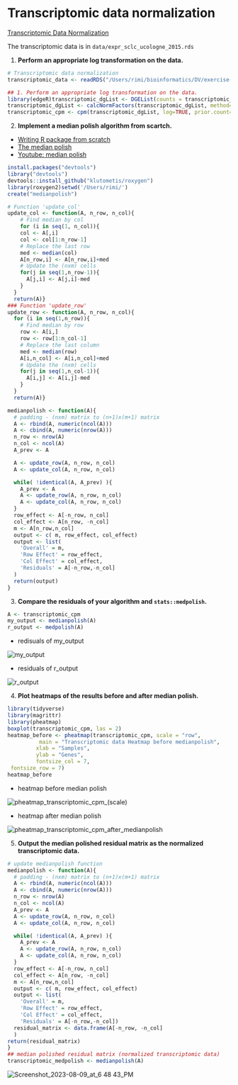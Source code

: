 # Transcriptomic data normalization

[Transcriptomic Data Normalization](https://www.notion.so/Transcriptomic-Data-Normalization-13b30a5acfa048faa533aa0837925af1?pvs=21)

The transcriptomic data is in `data/expr_sclc_ucologne_2015.rds`

1. **Perform an appropriate log transformation on the data.**

```r
# Transcriptomic data normalization
transcriptomic_data <- readRDS("/Users/rimi/bioinformatics/DV/exercise-r/data/expr_sclc_ucologne_2015.rds")

## 1. Perform an appropriate log transformation on the data.
library(edgeR)transcriptomic_dgList <- DGEList(counts = transcriptomic_data)
transcriptomic_dgList <- calcNormFactors(transcriptomic_dgList, method="TMM")
transcriptomic_cpm <- cpm(transcriptomic_dgList, log=TRUE, prior.count=1, normalized.lib.sizes = TRUE)
```

2. **Implement a median polish algorithm from scartch.**
- [Writing R package from scratch](https://hilaryparker.com/2014/04/29/writing-an-r-package-from-scratch/)
- [The median polish](http://mgimond.github.io/ES218/two_way.html)
- [Youtube: median polish](https://www.youtube.com/watch?v=RtC9ZMOYgk8)

```r
install.packages("devtools")
library("devtools")
devtools::install_github("klutometis/roxygen")
library(roxygen2)setwd('/Users/rimi/')
create("medianpolish")

# Function 'update_col'
update_col <- function(A, n_row, n_col){  
	# Find median by col  
	for (i in seq(1, n_col)){
    col <- A[,i]
    col <- col[1:n_row-1]
    # Replace the last row
    med <- median(col)
    A[n_row,i] <- A[n_row,i]+med
    # Update the (nxm) cells
    for(j in seq(1,n_row-1)){
      A[j,i] <- A[j,i]-med
    }
  }
  return(A)}
### Function 'update_row'
update_row <- function(A, n_row, n_col){
  for (i in seq(1,n_row)){
    # Find median by row
    row <- A[i,]
    row <- row[1:n_col-1]
    # Replace the last column
    med <- median(row)
    A[i,n_col] <- A[i,n_col]+med
    # Update the (nxm) cells
    for(j in seq(1,n_col-1)){
      A[i,j] <- A[i,j]-med
    }
  }
  return(A)}

medianpolish <- function(A){
  # padding - (nxm) matrix to (n+1)x(m+1) matrix
  A <- rbind(A, numeric(ncol(A))) 
  A <- cbind(A, numeric(nrow(A))) 
  n_row <- nrow(A)
  n_col <- ncol(A)
  A_prev <- A  

  A <- update_row(A, n_row, n_col)
  A <- update_col(A, n_row, n_col)  

  while( !identical(A, A_prev) ){
    A_prev <- A
    A <- update_row(A, n_row, n_col)
    A <- update_col(A, n_row, n_col)
  }  
  row_effect <- A[-n_row, n_col]
  col_effect <- A[n_row, -n_col]
  m <- A[n_row,n_col]
  output <- c( m, row_effect, col_effect)
  output <- list(
    'Overall' = m,
    'Row Effect' = row_effect,
    'Col Effect' = col_effect,
    'Residuals' = A[-n_row,-n_col]
  )
  return(output)
}
```

3. **Compare the residuals of your algorithm and `stats::medpolish`.**

```r
A <- transcriptomic_cpm
my_output <- medianpolish(A)
r_output <- medpolish(A)
```

- redisuals of my_output

![my_output](https://github.com/yerimeeei/exercise-r/assets/134043926/7beaa7c9-626c-4ff9-b01e-120513c16bcb)

- residuals of r_output

![r_output](https://github.com/yerimeeei/exercise-r/assets/134043926/6d8d8dbc-44fb-4a7f-ad9b-55f7738151a6)

4. **Plot heatmaps of the results before and after median polish.**

```r
library(tidyverse)
library(magrittr)
library(pheatmap)
boxplot(transcriptomic_cpm, las = 2)
heatmap_before <- pheatmap(transcriptomic_cpm, scale = "row",
          main = "Transcriptomic data Heatmap before medianpolish",
         xlab = "Samples",
         ylab = "Genes",
         fontsize_col = 7,
 fontsize_row = 7)
heatmap_before
```

- heatmap before median polish

![pheatmap_transcriptomic_cpm_(scale)](https://github.com/yerimeeei/exercise-r/assets/134043926/9ab4864f-9c87-4d95-b91f-68f5e848add0)

- heatmap after median polish

![pheatmap_transcriptomic_cpm_after_medianpolish](https://github.com/yerimeeei/exercise-r/assets/134043926/5b27c7c3-605d-4152-8c00-29c33438cd27)

5. **Output the median polished residual matrix as the normalized transcriptomic data.**

```r
# update medianpolish function
medianpolish <- function(A){
  # padding - (nxm) matrix to (n+1)x(m+1) matrix
  A <- rbind(A, numeric(ncol(A))) 
  A <- cbind(A, numeric(nrow(A))) 
  n_row <- nrow(A)
  n_col <- ncol(A)
  A_prev <- A
  A <- update_row(A, n_row, n_col)
  A <- update_col(A, n_row, n_col)  

  while( !identical(A, A_prev) ){
    A_prev <- A
    A <- update_row(A, n_row, n_col)
    A <- update_col(A, n_row, n_col)
  }  
  row_effect <- A[-n_row, n_col]
  col_effect <- A[n_row, -n_col]
  m <- A[n_row,n_col]
  output <- c( m, row_effect, col_effect)
  output <- list(
    'Overall' = m,
    'Row Effect' = row_effect,
    'Col Effect' = col_effect,
    'Residuals' = A[-n_row,-n_col])
  residual_matrix <- data.frame(A[-n_row, -n_col]
  )  
return(residual_matrix)
}
## median polished residual matrix (normalized transcriptomic data)
transcriptomic_medpolish <- medianpolish(A)
```

![Screenshot_2023-08-09_at_6 48 43_PM](https://github.com/yerimeeei/exercise-r/assets/134043926/4dc4d9d2-d639-44e6-8aa1-6495fbeb44ac)
